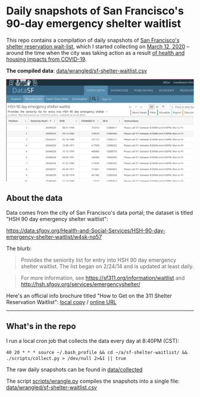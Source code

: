 # Daily snapshots of San Francisco's 90-day emergency shelter waitlist

This repo contains a compilation of daily snapshots of [San Francisco's shelter reservation wait-list](https://sf311.org/information/waitlist), which I started collecting on [March 12, 2020](data/collected/2020-03-12_13.csv) – around the time when the city was taking action as a result [of health and housing impacts from COVID-19](https://sf.gov/news/san-francisco-responds-coronavirus-new-directives-and-expanded-resources).

**The compiled data**: [data/wrangled/sf-shelter-waitlist.csv](data/wrangled/sf-shelter-waitlist.csv)

<img src="assets/sample-socrata-screencap.png" alt="sample-socrata-screencap.png">



## About the data

Data comes from the city of San Francisco's data portal; the dataset is titled "HSH 90 day emergency shelter waitlist": 

https://data.sfgov.org/Health-and-Social-Services/HSH-90-day-emergency-shelter-waitlist/w4sk-nq57

The blurb:

> Provides the seniority list for entry into HSH 90 day emergency shelter waitlist. The list began on 2/24/14 and is updated at least daily.

> For more information, see https://sf311.org/information/waitlist and http://hsh.sfgov.org/services/emergencyshelter/


Here's an official info brochure titled "How to Get on the 311 Shelter Reservation Waitlist": [local copy](assets/how-to-get-on-shelter-waitlist.pdf) / [online URL](http://hsh.sfgov.org/wp-content/uploads/2017/06/How-to-get-on-311-Waitlist-English-062817.pdf)


-----

## What's in the repo

I run a local cron job that collects the data every day at 8:40PM (CST):

```
40 20 * * * source ~/.bash_profile && cd ~/a/sf-shelter-waitlist/ && ./scripts/collect.py > /dev/null 2>&1 || true
```

The raw daily snapshots can be found in [data/collected](data/collected)


The script [scripts/wrangle.py](scripts/wrangle.py) compiles the snapshots into a single file: [data/wrangled/sf-shelter-waitlist.csv](data/wrangled/sf-shelter-waitlist.csv)
